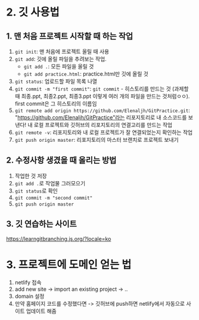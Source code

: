 # 2. 깃 사용법
## 1. 맨 처음 프로젝트 시작할 때 하는 작업
1. `git init`: 맨 처음에 프로젝트 올릴 때 사용
2. `git add`: 깃에 올릴 파일을 추려보는 작업. 
	- `git add .`: 모든 파일을 올릴 것
	- `git add practice.html`: practice.html만 깃에 올릴 것
3. `git status`: 업로드할 파일 목록 나열
4. `git commit -m "first commit"`: `git commit` - 히스토리를 만드는 것 (과제할 때 최종.ppt, 최종2.ppt, 최종3.ppt 이렇게 여러 개의 파일을 만드는 것처럼ㅇㅇ). first commit은 그 히스토리의 이름임
5. `git remote add origin https://github.com/Elenaljh/GitPractice.git`: "https://github.com/Elenaljh/GitPractice"라는 리포지토리로 내 소스코드를 보낸다! 내 로컬 프로젝트와 깃허브의 리포지토리의 연결고리를 만드는 작업
6. `git remote -v`: 리포지토리와 내 로컬 프로젝트가 잘 연결되었는지 확인하는 작업
7. `git push origin master`: 리포지토리의 마스터 브랜치로 프로젝트 보내기

## 2. 수정사항 생겼을 때 올리는 방법
1. 작업한 것 저장
2. `git add .`로 작업물 그러모으기
3. `git status`로 확인
4. `git commit -m "second commit"`
5. `git push origin master`

## 3. 깃 연습하는 사이트
https://learngitbranching.js.org/?locale=ko

# 3. 프로젝트에 도메인 얻는 법
1. netlify 접속
2. add new site -> import an existing project -> ..
3. domain 설정
4. 만약 홈페이지 코드를 수정했다면 -> 깃허브에 push하면 netlify에서 자동으로 사이트 업데이트 해줌 
